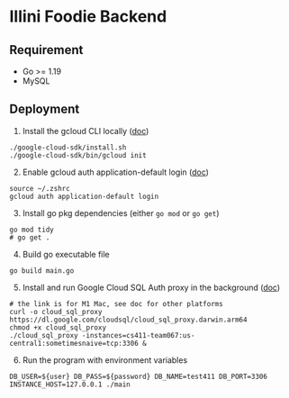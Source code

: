 # Illini Foodie Backend
## Requirement
- Go >= 1.19
- MySQL

## Deployment
1. Install the gcloud CLI locally ([doc](https://cloud.google.com/sdk/docs/install))
```shell
./google-cloud-sdk/install.sh
./google-cloud-sdk/bin/gcloud init
```
2. Enable gcloud auth application-default login ([doc](https://cloud.google.com/sdk/gcloud/reference/auth/application-default/login))
```shell
source ~/.zshrc
gcloud auth application-default login
```
3. Install go pkg dependencies (either `go mod` or `go get`)
```shell
go mod tidy
# go get .
```
4. Build go executable file
```shell
go build main.go
```
5. Install and run Google Cloud SQL Auth proxy in the background ([doc](https://cloud.google.com/sql/docs/mysql/sql-proxy))
```shell
# the link is for M1 Mac, see doc for other platforms
curl -o cloud_sql_proxy https://dl.google.com/cloudsql/cloud_sql_proxy.darwin.arm64
chmod +x cloud_sql_proxy
./cloud_sql_proxy -instances=cs411-team067:us-central1:sometimesnaive=tcp:3306 &
```
6. Run the program with environment variables
```shell
DB_USER=${user} DB_PASS=${password} DB_NAME=test411 DB_PORT=3306 INSTANCE_HOST=127.0.0.1 ./main
```